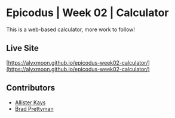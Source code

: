 # Epicodus | Week 02 | Calculator

This is a web-based calculator, more work to follow!

## Live Site
[https://alyxmoon.github.io/epicodus-week02-calculator/](https://alyxmoon.github.io/epicodus-week02-calculator/)

## Contributors

- [Allister Kays](https://github.com/AlyxMoon)
- [Brad Prettyman](https://github.com/bradprettyman) 